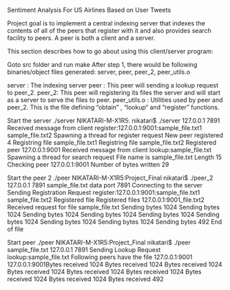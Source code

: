 Sentiment Analysis For US Airlines Based on User Tweets

Project goal is to implement a central indexing server that indexes the contents of all of the peers that register with it and also provides search facility to peers. A peer is both a client and a server.

This section describes how to go about using this client/server program:

Goto src folder and run make
After step 1, there would be following binaries/object files generated:
server, peer, peer_2, peer_utils.o

server : The indexing server peer : This peer will sending a lookup request to peer_2. peer_2: This peer will registering its files the server and will start as a server to serve the files to peer. peer_utils.o : Utilities used by peer and peer_2. This is the file defining “obtain” , “lookup“ and “register” functions.

Start the server ./server
NIKATARI-M-X1R5: nikatari$ ./server 127.0.0.1 7891 Received message from client register:127.0.0.1:9001:sample_file.txt1 sample_file.txt2 Spawning a thread for register request New peer registered 4 Registring file sample_file.txt1 Registring file sample_file.txt2 Registered peer 127.0.0.1:9001 Received message from client lookup:sample_file.txt Spawning a thread for search request File name is sample_file.txt Length 15 Checking peer 127.0.0.1:9001 Number of bytes written 29

Start the peer 2 ./peer
NIKATARI-M-X1R5:Project_Final nikatari$ ./peer_2 127.0.0.1 7891 sample_file.txt data port 7891 Connecting to the server Sending Registration Request register:127.0.0.1:9001:sample_file.txt1 sample_file.txt2 Registered file Registered files 127.0.0.1:9001_file.txt2 Received request for file sample_file.txt Sending bytes 1024 Sending bytes 1024 Sending bytes 1024 Sending bytes 1024 Sending bytes 1024 Sending bytes 1024 Sending bytes 1024 Sending bytes 1024 Sending bytes 492 End of file

Start peer ./peer
NIKATARI-M-X1R5:Project_Final nikatari$ ./peer sample_file.txt 127.0.0.1 7891 Sending Lookup Request lookup:sample_file.txt Following peers have the file 127.0.0.1:9001 127.0.0.1:9001Bytes received 1024 Bytes received 1024 Bytes received 1024 Bytes received 1024 Bytes received 1024 Bytes received 1024 Bytes received 1024 Bytes received 1024 Bytes received 492
